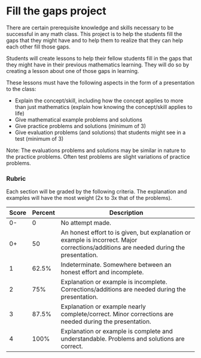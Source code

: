 # Fill the gaps project

There are certain prerequisite knowledge and skills necessary to be successful in any math class.  This project is to help the students fill the gaps that they might have and to help them to realize that they can help each other fill those gaps.

Students will create lessons to help their fellow students fill in the gaps that they might have in their previous mathematics learning.  They will do so by creating a lesson about one of those gaps in learning.

These lessons must have the following aspects in the form of a presentation to the class:

* Explain the concept/skill, including how the concept applies to more than just mathematics (explain how knowing the concept/skill applies to life)
* Give mathematical example problems and solutions
* Give practice problems and solutions (minimum of 3)
* Give evaluation problems (and solutions) that students might see in a test (minimum of 3)

Note: The evaluations problems and solutions may be similar in nature to the practice problems.  Often test problems are slight variations of practice problems.

### Rubric

Each section will be graded by the following criteria.  The explanation and examples will have the most weight (2x to 3x that of the problems).

Score | Percent | Description
----- | ------- | -----------
0- | 0 | No attempt made.
0+ | 50 | An honest effort to is given, but explanation or example is incorrect.  Major corrections/additions are needed during the presentation.
1 | 62.5% | Indeterminate.  Somewhere between an honest effort and incomplete.
2 | 75% | Explanation or example is incomplete.  Corrections/additions are needed during the presentation.
3 | 87.5% | Explanation or example nearly complete/correct.  Minor corrections are needed during the presentation.
4 | 100% | Explanation or example is complete and understandable.  Problems and solutions are correct.

